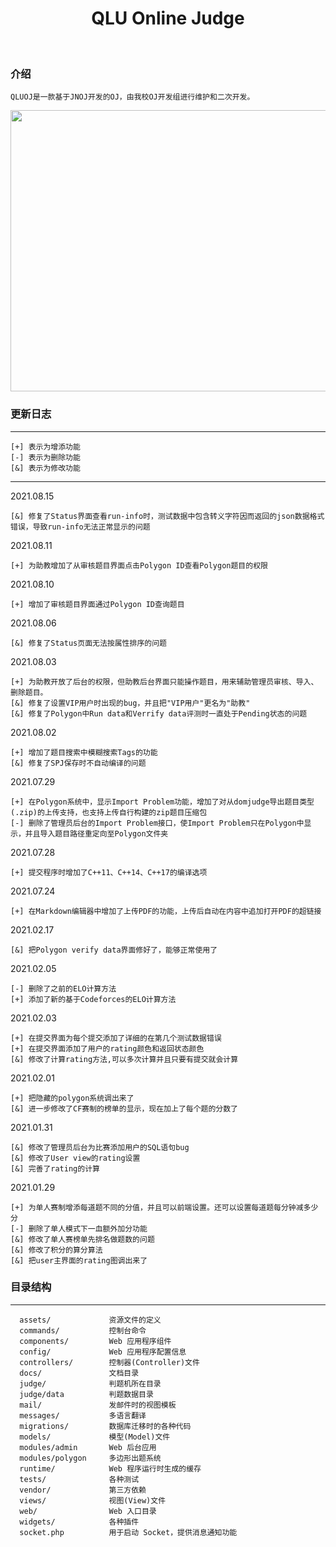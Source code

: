 <p align="center">
    <h1 align="center">QLU Online Judge</h2>
    <br>
</p>

### 介绍

	QLUOJ是一款基于JNOJ开发的OJ，由我校OJ开发组进行维护和二次开发。   
<img src="https://user-images.githubusercontent.com/86877361/127628167-7990e8b9-c23e-4f54-97ce-2acd22f837a0.png" width=800px height=450px>

### 更新日志  
 
- - -

	[+] 表示为增添功能   
	[-] 表示为删除功能   
	[&] 表示为修改功能   

- - -

2021.08.15

	[&] 修复了Status界面查看run-info时，测试数据中包含转义字符因而返回的json数据格式错误，导致run-info无法正常显示的问题

2021.08.11
	
	[+] 为助教增加了从审核题目界面点击Polygon ID查看Polygon题目的权限

2021.08.10

	[+] 增加了审核题目界面通过Polygon ID查询题目

2021.08.06
	
	[&] 修复了Status页面无法按属性排序的问题

2021.08.03

	[+] 为助教开放了后台的权限，但助教后台界面只能操作题目，用来辅助管理员审核、导入、删除题目。	
	[&] 修复了设置VIP用户时出现的bug，并且把"VIP用户"更名为"助教"
	[&] 修复了Polygon中Run data和Verrify data评测时一直处于Pending状态的问题

2021.08.02
    
	[+] 增加了题目搜索中模糊搜索Tags的功能
	[&] 修复了SPJ保存时不自动编译的问题

2021.07.29

	[+] 在Polygon系统中，显示Import Problem功能，增加了对从domjudge导出题目类型(.zip)的上传支持，也支持上传自行构建的zip题目压缩包
	[-] 删除了管理员后台的Import Problem接口，使Import Problem只在Polygon中显示，并且导入题目路径重定向至Polygon文件夹

2021.07.28

	[+] 提交程序时增加了C++11、C++14、C++17的编译选项

2021.07.24

	[+] 在Markdown编辑器中增加了上传PDF的功能，上传后自动在内容中追加打开PDF的超链接

2021.02.17

	[&] 把Polygon verify data界面修好了，能够正常使用了  

2021.02.05

	[-] 删除了之前的ELO计算方法
	[+] 添加了新的基于Codeforces的ELO计算方法

2021.02.03  

	[+] 在提交界面为每个提交添加了详细的在第几个测试数据错误  
	[+] 在提交界面添加了用户的rating颜色和返回状态颜色  
	[&] 修改了计算rating方法,可以多次计算并且只要有提交就会计算  

2021.02.01  

	[+] 把隐藏的polygon系统调出来了  
	[&] 进一步修改了CF赛制的榜单的显示，现在加上了每个题的分数了  


2021.01.31  

	[&] 修改了管理员后台为比赛添加用户的SQL语句bug   
	[&] 修改了User view的rating设置  
	[&] 完善了rating的计算  

2021.01.29  

	[+] 为单人赛制增添每道题不同的分值，并且可以前端设置。还可以设置每道题每分钟减多少分  
	[-] 删除了单人模式下一血额外加分功能  
	[&] 修改了单人赛榜单先排名做题数的问题   
	[&] 修改了积分的算分算法  
	[&] 把user主界面的rating图调出来了  


### 目录结构  

----------

      assets/             资源文件的定义
      commands/           控制台命令
      components/         Web 应用程序组件
      config/             Web 应用程序配置信息
      controllers/        控制器(Controller)文件
      docs/               文档目录
      judge/              判题机所在目录
      judge/data          判题数据目录
      mail/               发邮件时的视图模板
      messages/           多语言翻译
      migrations/         数据库迁移时的各种代码
      models/             模型(Model)文件
      modules/admin       Web 后台应用
      modules/polygon     多边形出题系统
      runtime/            Web 程序运行时生成的缓存
      tests/              各种测试
      vendor/             第三方依赖
      views/              视图(View)文件
      web/                Web 入口目录
      widgets/            各种插件
      socket.php          用于启动 Socket，提供消息通知功能
